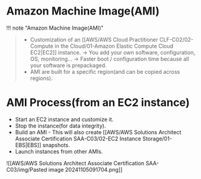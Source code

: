 # Amazon Machine Image(AMI)

!!! note "Amazon Machine Image(AMI)"
> - Customization of an [[AWS/AWS Cloud Practitioner CLF-C02/02-Compute in the Cloud/01-Amazon Elastic Compute Cloud EC2|EC2]] instance. -> You add your own software, configuration, OS, monitoring... -> Faster boot / configuration time because all your software is prepackaged.
> - AMI are built for a specific region(and can be copied across regions).

# AMI Process(from an EC2 instance)
- Start an EC2 instance and customize it.
- Stop the instance(for data integrity).
- Build an AMI - This will also create [[AWS/AWS Solutions Architect Associate Certification SAA-C03/02-EC2 Instance Storage/01-EBS|EBS]] snapshots.
- Launch instances from other AMIs.

![[AWS/AWS Solutions Architect Associate Certification SAA-C03/img/Pasted image 20241105091704.png]]